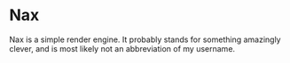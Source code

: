 # Nax
Nax is a simple render engine. It probably stands for something amazingly clever, and is most likely not an abbreviation of my username.

